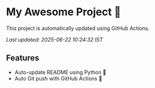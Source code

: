 # My Awesome Project 🚀

This project is automatically updated using GitHub Actions.

_Last updated: 2025-06-22 10:24:32 IST_

## Features
- Auto-update README using Python 🐍
- Auto Git push with GitHub Actions 🤖
